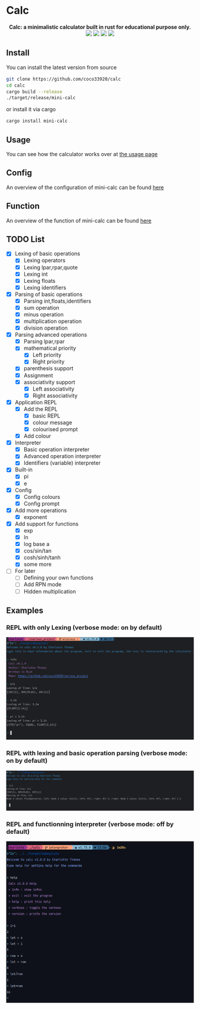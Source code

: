 # Calc

<div align="center">

<span style="font-weight:bold">Calc: a minimalistic calculator built in rust for educational purpose only.</span>
<br/>
<a href="https://github.com/coco33920/calc/actions/workflows/rust-test.yml"><img src="https://github.com/coco33920/calc/actions/workflows/rust-test.yml/badge.svg"></a>
<a href="https://github.com/coco33920/calc/releases/latest"><img src="https://img.shields.io/github/v/release/coco33920/calc.svg?include_prereleases=&sort=semver&color=f7a8d8"></a>
<a href="https://crates.io/crates/mini-calc"><img src="https://img.shields.io/crates/v/mini-calc?link=https%3A%2F%2Fcrates.io%2Fcrates%2Fmini-calc"></a>
<a href="https://github.com/coco33920/calc/blob/master/LICENSE"><img src="https://img.shields.io/crates/l/mini-calc?link=https%3A%2F%2Fgithub.com%2coco33920%2Fcalc%2Fblob%2Fmaster%2FLICENCE"></a>

</div>

## Install

You can install the latest version from source

```bash 
git clone https://github.com/coco33920/calc
cd calc 
cargo build --release
./target/release/mini-calc
```

or install it via cargo

```bash 
cargo install mini-calc
```

## Usage

You can see how the calculator works over at [the usage page](usage.md)

## Config

An overview of the configuration of mini-calc can be found [here](config.md)

## Function 

An overview of the function of mini-calc can be found [here](function.md) 

## TODO List

- [X] Lexing of basic operations
  - [X] Lexing operators
  - [X] Lexing lpar,rpar,quote
  - [X] Lexing int
  - [X] Lexing floats
  - [X] Lexing identifiers
- [X] Parsing of basic operations
  - [X] Parsing int,floats,identifiers
  - [X] sum operation
  - [X] minus operation
  - [X] multiplication operation
  - [X] division operation
- [X] Parsing advanced operations
  - [X] Parsing lpar,rpar
  - [X] mathematical priority
    - [X] Left priority
    - [X] Right priority
  - [X] parenthesis support
  - [X] Assignment
  - [X] associativity support
    - [X] Left associativity
    - [X] Right associativity
- [X] Application REPL
  - [X] Add the REPL
    - [X] basic REPL
    - [X] colour message
    - [X] colourised prompt
  - [X] Add colour
- [X] Interpreter
  - [X] Basic operation interpreter
  - [X] Advanced operation interpreter
  - [X] Identifiers (variable) interpreter
- [X] Built-in
  - [X] pi
  - [X] e
- [X] Config
  - [X] Config colours
  - [X] Config prompt
- [X] Add more operations
  - [X] exponent
- [X] Add support for functions
  - [X] exp
  - [X] ln
  - [X] log base a
  - [X] cos/sin/tan
  - [X] cosh/sinh/tanh
  - [X] some more
- [ ] For later
  - [ ] Defining your own functions
  - [ ] Add RPN mode
  - [ ] Hidden multiplication

## Examples

### REPL with only Lexing (verbose mode: on by default)

![](docs/assets/test_lexing.png)

### REPL with lexing and basic operation parsing (verbose mode: on by default)

![](docs/assets/test_parsing_basic_operations.png)

### REPL and functionning interpreter (verbose mode: off by default)

![](docs/assets/test_interpreter.png)